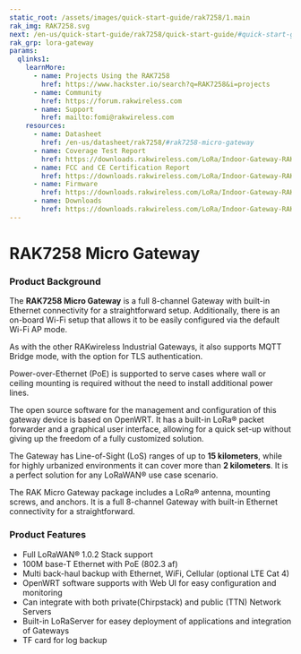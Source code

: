 ```yaml
---
static_root: /assets/images/quick-start-guide/rak7258/1.main
rak_img: RAK7258.svg
next: /en-us/quick-start-guide/rak7258/quick-start-guide/#quick-start-guide
rak_grp: lora-gateway
params:
  qlinks1:
    learnMore:
      - name: Projects Using the RAK7258
        href: https://www.hackster.io/search?q=RAK7258&i=projects
      - name: Community
        href: https://forum.rakwireless.com
      - name: Support
        href: mailto:fomi@rakwireless.com
    resources:
      - name: Datasheet
        href: /en-us/datasheet/rak7258/#rak7258-micro-gateway
      - name: Coverage Test Report
        href: https://downloads.rakwireless.com/LoRa/Indoor-Gateway-RAK7258/Application-Notes/RAK7258_Coverage_Test_Report_V1.2.pdf
      - name: FCC and CE Certification Report
        href: https://downloads.rakwireless.com/LoRa/Indoor-Gateway-RAK7258/Certification-Report/
      - name: Firmware
        href: https://downloads.rakwireless.com/LoRa/Indoor-Gateway-RAK7258/Firmware/RAK7258_Latest_Firmware.zip
      - name: Downloads
        href: https://downloads.rakwireless.com/LoRa/Indoor-Gateway-RAK7258/
---
```


# RAK7258 Micro Gateway

<rk-img
  :src="`${$frontmatter.static_root}/rak7258_overview.jpg`"
  width="85%"
  figure-number="1"
  caption="RAK7258 Micro Gateway"
/>

### Product Background

The **RAK7258 Micro Gateway** is a full 8-channel Gateway with built-in Ethernet connectivity for a straightforward setup. Additionally, there is an on-board Wi-Fi setup that allows it to be easily configured via the default Wi-Fi AP mode.

As with the other RAKwireless Industrial Gateways, it also supports MQTT Bridge mode, with the option for TLS authentication.

Power-over-Ethernet (PoE) is supported to serve cases where wall or ceiling mounting is required without the need to install additional power lines.

The open source software for the management and configuration of this gateway device is based on OpenWRT. It has a built-in LoRa® packet forwarder and a graphical user interface, allowing for a quick set-up without giving up the freedom of a fully customized solution.

The Gateway has Line-of-Sight (LoS) ranges of up to **15 kilometers**, while for highly urbanized environments it can cover more than **2 kilometers**. It is a perfect solution for any LoRaWAN® use case scenario.

The RAK Micro Gateway package includes a LoRa® antenna, mounting screws, and anchors. It is a full 8-channel Gateway with built-in Ethernet connectivity for a straightforward.

<rk-btn
  src="quick-start-guide/#quick-start-guide"
  label="Setup your RAK7258 Micro Gateway"
/>

<rk-quick-links :params="$page.frontmatter.params.qlinks1" />

### Product Features

- Full LoRaWAN® 1.0.2 Stack support
- 100M base-T Ethernet with PoE (802.3 af)
- Multi back-haul backup with Ethernet, WiFi, Cellular (optional LTE Cat 4)
- OpenWRT software supports with Web UI for easy configuration and monitoring
- Can integrate with both private(Chirpstack) and public (TTN) Network Servers
- Built-in LoRaServer for easey deployment of applications and integration of Gateways
- TF card for log backup
